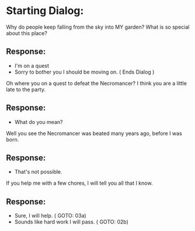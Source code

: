 
# Starting Dialog:
   Why do people keep falling from the sky into MY garden? What is so special about this place?

## Response:
   - I'm on a quest
   - Sorry to bother you I should be moving on. ( Ends Dialog )

   Oh where you on a quest to defeat the Necromancer? I think you are a little late to the party.

## Response:
   - What do you mean?

   Well you see the Necromancer was beated many years ago, before I was born.

## Response:
   - That's not possible. 

   If you help me with a few chores, I will tell you all that I know.

## Response:
   - Sure, I will help. ( GOTO: 03a)
   - Sounds like hard work I will pass. ( GOTO: 02b)


